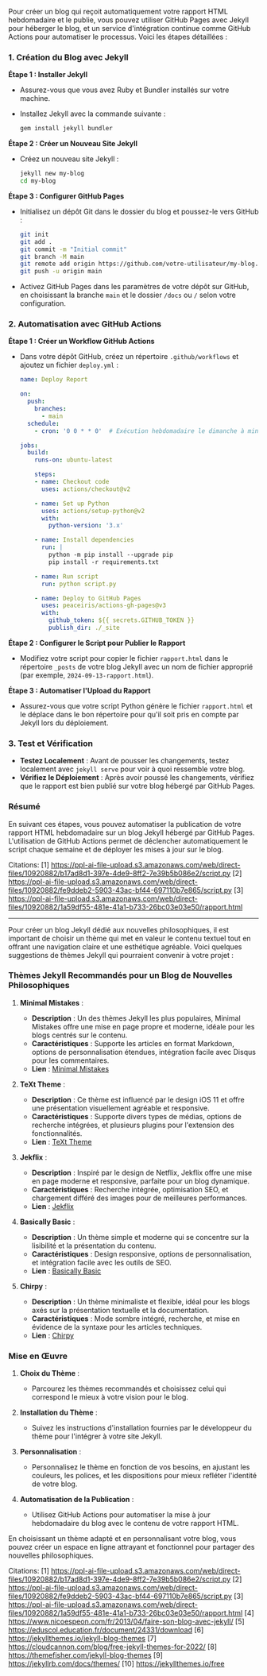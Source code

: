 Pour créer un blog qui reçoit automatiquement votre rapport HTML hebdomadaire et le publie, vous pouvez utiliser GitHub Pages avec Jekyll pour héberger le blog, et un service d'intégration continue comme GitHub Actions pour automatiser le processus. Voici les étapes détaillées :

### 1. Création du Blog avec Jekyll

**Étape 1 : Installer Jekyll**
- Assurez-vous que vous avez Ruby et Bundler installés sur votre machine.
- Installez Jekyll avec la commande suivante :

  ```bash
  gem install jekyll bundler
  ```

**Étape 2 : Créer un Nouveau Site Jekyll**
- Créez un nouveau site Jekyll :

  ```bash
  jekyll new my-blog
  cd my-blog
  ```

**Étape 3 : Configurer GitHub Pages**
- Initialisez un dépôt Git dans le dossier du blog et poussez-le vers GitHub :

  ```bash
  git init
  git add .
  git commit -m "Initial commit"
  git branch -M main
  git remote add origin https://github.com/votre-utilisateur/my-blog.git
  git push -u origin main
  ```

- Activez GitHub Pages dans les paramètres de votre dépôt sur GitHub, en choisissant la branche `main` et le dossier `/docs` ou `/` selon votre configuration.

### 2. Automatisation avec GitHub Actions

**Étape 1 : Créer un Workflow GitHub Actions**
- Dans votre dépôt GitHub, créez un répertoire `.github/workflows` et ajoutez un fichier `deploy.yml` :

  ```yaml
  name: Deploy Report

  on:
    push:
      branches:
        - main
    schedule:
      - cron: '0 0 * * 0'  # Exécution hebdomadaire le dimanche à minuit

  jobs:
    build:
      runs-on: ubuntu-latest

      steps:
      - name: Checkout code
        uses: actions/checkout@v2

      - name: Set up Python
        uses: actions/setup-python@v2
        with:
          python-version: '3.x'

      - name: Install dependencies
        run: |
          python -m pip install --upgrade pip
          pip install -r requirements.txt

      - name: Run script
        run: python script.py

      - name: Deploy to GitHub Pages
        uses: peaceiris/actions-gh-pages@v3
        with:
          github_token: ${{ secrets.GITHUB_TOKEN }}
          publish_dir: ./_site
  ```

**Étape 2 : Configurer le Script pour Publier le Rapport**
- Modifiez votre script pour copier le fichier `rapport.html` dans le répertoire `_posts` de votre blog Jekyll avec un nom de fichier approprié (par exemple, `2024-09-13-rapport.html`).

**Étape 3 : Automatiser l'Upload du Rapport**
- Assurez-vous que votre script Python génère le fichier `rapport.html` et le déplace dans le bon répertoire pour qu'il soit pris en compte par Jekyll lors du déploiement.

### 3. Test et Vérification

- **Testez Localement** : Avant de pousser les changements, testez localement avec `jekyll serve` pour voir à quoi ressemble votre blog.
- **Vérifiez le Déploiement** : Après avoir poussé les changements, vérifiez que le rapport est bien publié sur votre blog hébergé par GitHub Pages.

### Résumé

En suivant ces étapes, vous pouvez automatiser la publication de votre rapport HTML hebdomadaire sur un blog Jekyll hébergé par GitHub Pages. L'utilisation de GitHub Actions permet de déclencher automatiquement le script chaque semaine et de déployer les mises à jour sur le blog.

Citations:
[1] https://ppl-ai-file-upload.s3.amazonaws.com/web/direct-files/10920882/b17ad8d1-397e-4de9-8ff2-7e39b5b086e2/script.py
[2] https://ppl-ai-file-upload.s3.amazonaws.com/web/direct-files/10920882/fe9ddeb2-5903-43ac-bf44-697110b7e865/script.py
[3] https://ppl-ai-file-upload.s3.amazonaws.com/web/direct-files/10920882/1a59df55-481e-41a1-b733-26bc03e03e50/rapport.html

---

Pour créer un blog Jekyll dédié aux nouvelles philosophiques, il est important de choisir un thème qui met en valeur le contenu textuel tout en offrant une navigation claire et une esthétique agréable. Voici quelques suggestions de thèmes Jekyll qui pourraient convenir à votre projet :

### Thèmes Jekyll Recommandés pour un Blog de Nouvelles Philosophiques

1. **Minimal Mistakes** :
   - **Description** : Un des thèmes Jekyll les plus populaires, Minimal Mistakes offre une mise en page propre et moderne, idéale pour les blogs centrés sur le contenu.
   - **Caractéristiques** : Supporte les articles en format Markdown, options de personnalisation étendues, intégration facile avec Disqus pour les commentaires.
   - **Lien** : [Minimal Mistakes](https://mmistakes.github.io/minimal-mistakes/)

2. **TeXt Theme** :
   - **Description** : Ce thème est influencé par le design iOS 11 et offre une présentation visuellement agréable et responsive.
   - **Caractéristiques** : Supporte divers types de médias, options de recherche intégrées, et plusieurs plugins pour l'extension des fonctionnalités.
   - **Lien** : [TeXt Theme](https://tianqi.name/jekyll-TeXt-theme/)

3. **Jekflix** :
   - **Description** : Inspiré par le design de Netflix, Jekflix offre une mise en page moderne et responsive, parfaite pour un blog dynamique.
   - **Caractéristiques** : Recherche intégrée, optimisation SEO, et chargement différé des images pour de meilleures performances.
   - **Lien** : [Jekflix](https://jekflix.rossener.com/)

4. **Basically Basic** :
   - **Description** : Un thème simple et moderne qui se concentre sur la lisibilité et la présentation du contenu.
   - **Caractéristiques** : Design responsive, options de personnalisation, et intégration facile avec les outils de SEO.
   - **Lien** : [Basically Basic](https://github.com/mmistakes/jekyll-theme-basically-basic)

5. **Chirpy** :
   - **Description** : Un thème minimaliste et flexible, idéal pour les blogs axés sur la présentation textuelle et la documentation.
   - **Caractéristiques** : Mode sombre intégré, recherche, et mise en évidence de la syntaxe pour les articles techniques.
   - **Lien** : [Chirpy](https://chirpy.cotes.info/)

### Mise en Œuvre

1. **Choix du Thème** :
   - Parcourez les thèmes recommandés et choisissez celui qui correspond le mieux à votre vision pour le blog.

2. **Installation du Thème** :
   - Suivez les instructions d'installation fournies par le développeur du thème pour l'intégrer à votre site Jekyll.

3. **Personnalisation** :
   - Personnalisez le thème en fonction de vos besoins, en ajustant les couleurs, les polices, et les dispositions pour mieux refléter l'identité de votre blog.

4. **Automatisation de la Publication** :
   - Utilisez GitHub Actions pour automatiser la mise à jour hebdomadaire du blog avec le contenu de votre rapport HTML.

En choisissant un thème adapté et en personnalisant votre blog, vous pouvez créer un espace en ligne attrayant et fonctionnel pour partager des nouvelles philosophiques.

Citations:
[1] https://ppl-ai-file-upload.s3.amazonaws.com/web/direct-files/10920882/b17ad8d1-397e-4de9-8ff2-7e39b5b086e2/script.py
[2] https://ppl-ai-file-upload.s3.amazonaws.com/web/direct-files/10920882/fe9ddeb2-5903-43ac-bf44-697110b7e865/script.py
[3] https://ppl-ai-file-upload.s3.amazonaws.com/web/direct-files/10920882/1a59df55-481e-41a1-b733-26bc03e03e50/rapport.html
[4] https://www.nicoespeon.com/fr/2013/04/faire-son-blog-avec-jekyll/
[5] https://eduscol.education.fr/document/24331/download
[6] https://jekyllthemes.io/jekyll-blog-themes
[7] https://cloudcannon.com/blog/free-jekyll-themes-for-2022/
[8] https://themefisher.com/jekyll-blog-themes
[9] https://jekyllrb.com/docs/themes/
[10] https://jekyllthemes.io/free